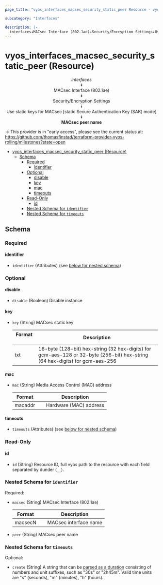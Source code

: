 ```yaml
---
page_title: "vyos_interfaces_macsec_security_static_peer Resource - vyos"

subcategory: "Interfaces"

description: |-
  interfaces⯯MACsec Interface (802.1ae)⯯Security/Encryption Settings⯯Use static keys for MACsec [static Secure Authentication Key (SAK) mode]⯯MACsec peer name
---
```


# vyos_interfaces_macsec_security_static_peer (Resource)
<center>

*interfaces*  
⯯  
MACsec Interface (802.1ae)  
⯯  
Security/Encryption Settings  
⯯  
Use static keys for MACsec [static Secure Authentication Key (SAK) mode]  
⯯  
**MACsec peer name**


</center>

-> This provider is in "early access", please see the current status at: https://github.com/thomasfinstad/terraform-provider-vyos-rolling/milestones?state=open

<!--TOC-->

- [vyos_interfaces_macsec_security_static_peer (Resource)](#vyos_interfaces_macsec_security_static_peer-resource)
  - [Schema](#schema)
    - [Required](#required)
      - [identifier](#identifier)
    - [Optional](#optional)
      - [disable](#disable)
      - [key](#key)
      - [mac](#mac)
      - [timeouts](#timeouts)
    - [Read-Only](#read-only)
      - [id](#id)
    - [Nested Schema for `identifier`](#nested-schema-for-identifier)
    - [Nested Schema for `timeouts`](#nested-schema-for-timeouts)

<!--TOC-->

<!-- schema generated by tfplugindocs -->
## Schema

### Required

#### identifier
- `identifier` (Attributes) (see [below for nested schema](#nestedatt--identifier))

### Optional

#### disable
- `disable` (Boolean) Disable instance
#### key
- `key` (String) MACsec static key

    |  Format  &emsp;|  Description                                                                                                                   |
    |----------|--------------------------------------------------------------------------------------------------------------------------------|
    |  txt     &emsp;|  16-byte (128-bit) hex-string (32 hex-digits) for gcm-aes-128 or 32-byte (256-bit) hex-string (64 hex-digits) for gcm-aes-256  |
#### mac
- `mac` (String) Media Access Control (MAC) address

    |  Format   &emsp;|  Description             |
    |-----------|--------------------------|
    |  macaddr  &emsp;|  Hardware (MAC) address  |
#### timeouts
- `timeouts` (Attributes) (see [below for nested schema](#nestedatt--timeouts))

### Read-Only

#### id
- `id` (String) Resource ID, full vyos path to the resource with each field separated by dunder (`__`).

<a id="nestedatt--identifier"></a>
### Nested Schema for `identifier`

Required:

- `macsec` (String) MACsec Interface (802.1ae)

    |  Format   &emsp;|  Description            |
    |-----------|-------------------------|
    |  macsecN  &emsp;|  MACsec interface name  |
- `peer` (String) MACsec peer name


<a id="nestedatt--timeouts"></a>
### Nested Schema for `timeouts`

Optional:

- `create` (String) A string that can be [parsed as a duration](https://pkg.go.dev/time#ParseDuration) consisting of numbers and unit suffixes, such as &#34;30s&#34; or &#34;2h45m&#34;. Valid time units are &#34;s&#34; (seconds), &#34;m&#34; (minutes), &#34;h&#34; (hours).
